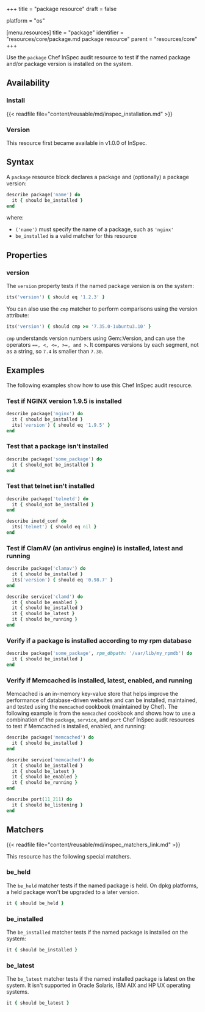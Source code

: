 +++
title = "package resource"
draft = false

platform = "os"

[menu.resources]
    title = "package"
    identifier = "resources/core/package.md package resource"
    parent = "resources/core"
+++

Use the `package` Chef InSpec audit resource to test if the named package and/or package version is installed on the system.

## Availability

### Install

{{< readfile file="content/reusable/md/inspec_installation.md" >}}

### Version

This resource first became available in v1.0.0 of InSpec.

## Syntax

A `package` resource block declares a package and (optionally) a package version:

```ruby
describe package('name') do
  it { should be_installed }
end
```

where:

- `('name')` must specify the name of a package, such as `'nginx'`
- `be_installed` is a valid matcher for this resource

## Properties

### version

The `version` property tests if the named package version is on the system:

```ruby
its('version') { should eq '1.2.3' }
```

You can also use the `cmp` matcher to perform comparisons using the version attribute:

```ruby
its('version') { should cmp >= '7.35.0-1ubuntu3.10' }
```

`cmp` understands version numbers using Gem::Version, and can use the operators `==, <, <=, >=, and >`. It compares versions by each segment, not as a string, so `7.4` is smaller than `7.30`.

## Examples

The following examples show how to use this Chef InSpec audit resource.

### Test if NGINX version 1.9.5 is installed

```ruby
describe package('nginx') do
  it { should be_installed }
  its('version') { should eq '1.9.5' }
end
```

### Test that a package isn't installed

```ruby
describe package('some_package') do
  it { should_not be_installed }
end
```

### Test that telnet isn't installed

```ruby
describe package('telnetd') do
  it { should_not be_installed }
end

describe inetd_conf do
  its('telnet') { should eq nil }
end
```

### Test if ClamAV (an antivirus engine) is installed, latest and running

```ruby
describe package('clamav') do
  it { should be_installed }
  its('version') { should eq '0.98.7' }
end

describe service('clamd') do
  it { should be_enabled }
  it { should be_installed }
  it { should be_latest }
  it { should be_running }
end
```

### Verify if a package is installed according to my rpm database

```ruby
describe package('some_package', rpm_dbpath: '/var/lib/my_rpmdb') do
  it { should be_installed }
end
```

### Verify if Memcached is installed, latest, enabled, and running

Memcached is an in-memory key-value store that helps improve the performance of database-driven websites and can be installed, maintained, and tested using the `memcached` cookbook (maintained by Chef). The following example is from the `memcached` cookbook and shows how to use a combination of the `package`, `service`, and `port` Chef InSpec audit resources to test if Memcached is installed, enabled, and running:

```ruby
describe package('memcached') do
  it { should be_installed }
end

describe service('memcached') do
  it { should be_installed }
  it { should be_latest }
  it { should be_enabled }
  it { should be_running }
end

describe port(11_211) do
  it { should be_listening }
end
```

## Matchers

{{< readfile file="content/reusable/md/inspec_matchers_link.md" >}}

This resource has the following special matchers.

### be_held

The `be_held` matcher tests if the named package is held. On dpkg platforms, a held package
won't be upgraded to a later version.

```ruby
it { should be_held }
```

### be_installed

The `be_installed` matcher tests if the named package is installed on the system:

```ruby
it { should be_installed }
```

### be_latest

The `be_latest` matcher tests if the named installed package is latest on the system. It isn't supported in Oracle Solaris, IBM AIX and HP UX operating systems.

```ruby
it { should be_latest }
```
